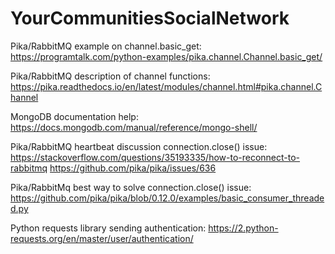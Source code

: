 # YourCommunitiesSocialNetwork

Pika/RabbitMQ example on channel.basic_get:
https://programtalk.com/python-examples/pika.channel.Channel.basic_get/

Pika/RabbitMQ description of channel functions:
https://pika.readthedocs.io/en/latest/modules/channel.html#pika.channel.Channel

MongoDB documentation help:
https://docs.mongodb.com/manual/reference/mongo-shell/

Pika/RabbitMQ heartbeat discussion connection.close() issue:
https://stackoverflow.com/questions/35193335/how-to-reconnect-to-rabbitmq
https://github.com/pika/pika/issues/636

Pika/RabbitMq best way to solve connection.close() issue:
https://github.com/pika/pika/blob/0.12.0/examples/basic_consumer_threaded.py

Python requests library sending authentication:
https://2.python-requests.org/en/master/user/authentication/
